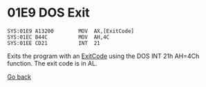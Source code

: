 # 01E9 DOS Exit

```
SYS:01E9 A13200        MOV	AX,[ExitCode]
SYS:01EC B44C          MOV	AH,4C
SYS:01EE CD21          INT	21
```

Exits the program with an [ExitCode](DATA.md) using the DOS INT 21h AH=4Ch function. The exit code is in AL.

[Go back](../README.md)